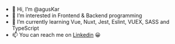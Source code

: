 - 👋 Hi, I’m @agusKar
- 👀 I’m interested in Frontend & Backend programming
- 🌱 I’m currently learning Vue, Nuxt, Jest, Eslint, VUEX, SASS and TypeScript
- 📫 You can reach me on [Linkedin](https://www.linkedin.com/in/agustin-fernando-karkocki/) 😀


<!---
agusKar/agusKar is a ✨ special ✨ repository because its `README.md` (this file) appears on your GitHub profile.
You can click the Preview link to take a look at your changes.
--->
